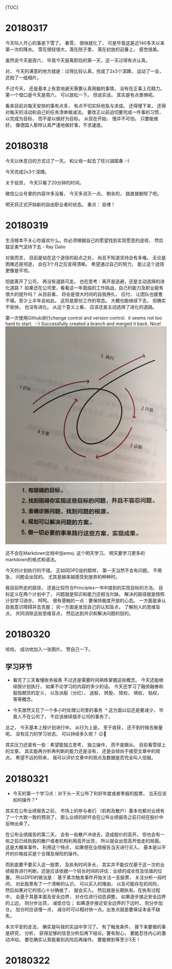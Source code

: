 [TOC]

# 20180317

今天叫人开心的事是下雪了。 春雪， 很快就化了， 可是毕竟这是近140多天以来第一次的降水。 雪花很轻很大，落在院子里， 落在初放的迎春上， 感觉很美。 

虽然说今天是周六， 毕竟今天是离职后的第一天，这一天过得有点认真。 

对， 今天的满意的地方就是：过得比较认真，完成了2x3个深蹲， 运动了一会， 还拍了一组相片。 

不过今天， 还是基本上有意地避天需要认真用脑的事情， 没有在正事上花精力。第一个借口是今天是周六， 可以放松一下。 但说实话， 其实是有点畏惧呢。 

看来目前对每天安排的事有点多， 有点不切实际地急与求成。 还得慢下来， 还得对每天的活动和自己的任务清单做减法。 要改正以前迫切要完成一件事的习惯，以完成为目标， 而不是以做好为目标。 从现在开始， 慢并不可怕， 只要能做好。 像德国人那样认真严谨地做好事，不求速度。 

# 20180318

今天以休息日的方式过了一天。 和父母一起去了旺兴湖踏春 :-)

今天完成2x3个深蹲。 

关于投资， 今天只看了20分钟的时间。 

微信公众号里的内容许多没看， 今天多消灭一点。 剩余的， 就直接删除了吧。 

明天将正式开始新的自由职业者的状态。 重点： 自律！ 

# 20180319

生活根本不关心你喜欢什么。你必须根据自己的愿望找到实现愿意的途径， 然后鼓足勇气坚持下去 - Ray Dalio

对我而言， 目前是站在这个途径的起点之处， 尚且不知道坚持会有多难。 无论是困难还是坦途， 会在3个月之后变得清晰。 希望通过自己的努力， 能让这个途径更像是平坦。 

彻底离开了公司， 再没有退路可走。 也在思考：离开是逃避，还是主动选择的进化道路？ 如果还在公司里，看看这一年面临的工作挑战，自己的能力及职业能有很大的提升吗？ 从目前看， 将会是很大时间的自我挣扎， 应付， 让团队也疲惫不堪。至少上半年会如此。 这将是那份工作的常态。 大概也能继续下去， 但确实不愉快， 也没有进化。 从这个意义上看， 应该还是主动选择了进化的道路。 

第一次使用Github进行change control and version control.  it seems not too hard to start.  :-) Successfully created a branch and merged it back. Nice!
![test](https://raw.githubusercontent.com/Breeze314/pics/master/WechatIMG1.jpeg)
![test](https://raw.githubusercontent.com/Breeze314/pics/master/WechatIMG2.jpeg)

还不会在Markdown文档中加emoj. 这个明天学习。 明天要学习更多的markdown的格式和语法。 

今天的计划执行的不错。 正如同DPD说的那样， 第一天当然不会有问题。 不用急， 问题会出现的。 尤其是越来越感受到放弃的种种时。  

我目前所走的路径， 还是比较符合Principles一书中提到的实现目标的方法。 目标定义在两个计划中了， 问题就是知识和能力还相当欠缺。 解决的路径就是按照计划学习进步。 呵呵。 
很有感触的一点：要保持极度开放的心态。 一方面是承认自我意识障碍并去克服； 另一方面是发现自己的认知盲点， 了解别人的思维盲点， 共同消除这些思维盲点， 然后达到共识和解决问题的目的。 

20180320
===================
哈哈， 成功地加入一张图片。 赞自己一下。 

学习环节
--------------
* 看完了三天看懂账务报表
不过还是需要时间熟练掌握这些概念。 
今天还能继续按计划执行， 如果不论学习的内容的多少的话。 
今天还学习了融资融券和股指期货的定义， 以及派股（分红）， 送股， 转股， 除权， 填权， 贴权， 等等概念。 

* 今天居然又花了一个多小时处理公司里的事务  *
这方面以后还是要减少， 毕竟人不在公司了， 不应该继续插手公司的事务了。

总之， 今天基本上按计划进行中。 从行为上是。 至于收获， 还不到时候去衡量呢。 
没有压力的学习状态， 可以持续多久呢？ 😉🙈

其实压力还是有一些：希望能独立思考， 独立操作， 而不是跟从。 目前看雪球上的文章， 其实能再分析再判断的能力还是没有， 还是会倾向于接受文章中的观点。 希望不远的将来， 我可以评价文章中的观点及数据是否完全叫人信服。 

20180321
==============
* 今天的第一个学习点：对于头一天公布了利好年度或者季报的股票， 当天应该如何操作？*

其实在公布业绩报告之前， 市场上的参与者们 （机构及散户）基本也都对业绩有了一个大致一致的预测了， 那么业绩的好坏会在公布业绩报告之前已经在股价中反映出来了。 

在公布业绩报告的第二天， 会有一些散户冲进去，造成股价的高开。 但也会有一些之前已经执股的散户或者机构利用高开出货， 所以就会出现高开低走的局面。 这是大概率事件。 利用这个特点， 如果想在业绩报告当天进行买入， 基本是以平开的价格挂买是个合理及保险的操作。 

而到底要不要买入这一股票， 及执有时间多长， 其实并不能仅仅基于这一次的业绩报告进行判断。还是应该依据一个较长时间的评估：业绩的成长性及估值的位置。 
所以DPD的做法是： 基于某次触发事件开始关注一支股票， 关注分析一段时间， 对此股票有了一个清晰的认识， 可以买入的理由， 以及可能存在的风险， 然后如果对它的信心十分确凿了， 就会买入。 然后就是长期执有。在执有过程中， 会基于其基本面及安全边界， 对仓位进行动态调整。 如果逐步接近安全边界的上边， 则分步出货， 减低仓位； 如果逐步接近安全边界的下边时， 则分步加仓。 加仓时应该慢一点， 减仓时可以相对快一点。出发点就是要保证本金不缺失。 

本次平安的走法， 确实是叫我的实战中学习了。 有了触发条件， 接下来要做的事是研究， 分析， 获得足够的信息分析后再下结论。要有耐心， 要能忍住内心的激动冲动， 要在确实认真能看到风险后再操作。 要能做到等至少3天！ 

# 20180322



